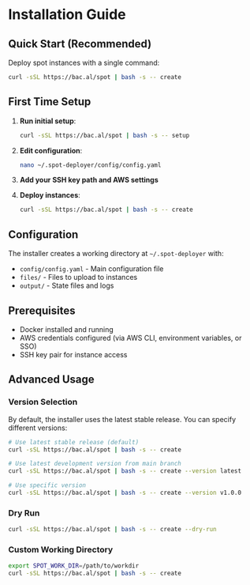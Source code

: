 # Installation Guide

## Quick Start (Recommended)

Deploy spot instances with a single command:

```bash
curl -sSL https://bac.al/spot | bash -s -- create
```

## First Time Setup

1. **Run initial setup**:
   ```bash
   curl -sSL https://bac.al/spot | bash -s -- setup
   ```

2. **Edit configuration**:
   ```bash
   nano ~/.spot-deployer/config/config.yaml
   ```

3. **Add your SSH key path and AWS settings**

4. **Deploy instances**:
   ```bash
   curl -sSL https://bac.al/spot | bash -s -- create
   ```

## Configuration

The installer creates a working directory at `~/.spot-deployer` with:
- `config/config.yaml` - Main configuration file
- `files/` - Files to upload to instances
- `output/` - State files and logs

## Prerequisites

- Docker installed and running
- AWS credentials configured (via AWS CLI, environment variables, or SSO)
- SSH key pair for instance access

## Advanced Usage

### Version Selection
By default, the installer uses the latest stable release. You can specify different versions:

```bash
# Use latest stable release (default)
curl -sSL https://bac.al/spot | bash -s -- create

# Use latest development version from main branch
curl -sSL https://bac.al/spot | bash -s -- create --version latest

# Use specific version
curl -sSL https://bac.al/spot | bash -s -- create --version v1.0.0
```

### Dry Run
```bash
curl -sSL https://bac.al/spot | bash -s -- create --dry-run
```

### Custom Working Directory
```bash
export SPOT_WORK_DIR=/path/to/workdir
curl -sSL https://bac.al/spot | bash -s -- create
```